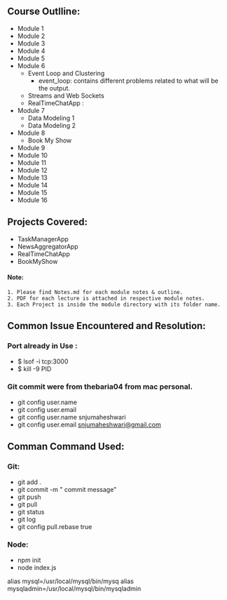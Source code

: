 ## Course Outlline: 
* Module 1
* Module 2
* Module 3
* Module 4
* Module 5
* Module 6
    * Event Loop and Clustering
        * event_loop: contains different problems related to what will be the output.
    * Streams and Web Sockets 
    * RealTimeChatApp : 
* Module 7
    * Data Modeling 1
    * Data Modeling 2 
* Module 8
    * Book My Show
* Module 9
* Module 10
* Module 11
* Module 12
* Module 13
* Module 14
* Module 15
* Module 16


## Projects Covered:
* TaskManagerApp
* NewsAggregatorApp
* RealTimeChatApp
* BookMyShow


#### Note: 
    1. Please find Notes.md for each module notes & outline. 
    2. PDF for each lecture is attached in respective module notes. 
    3. Each Project is inside the module directory with its folder name. 
    

## Common Issue Encountered and Resolution: 

### Port already in Use : 
* $ lsof -i tcp:3000
* $ kill -9 PID

### Git commit were from thebaria04 from mac personal. 
* git config user.name 
* git config user.email 
* git config user.name snjumaheshwari
* git config user.email snjumaheshwari@gmail.com


## Comman Command Used: 
### Git: 
* git add .
* git commit -m " commit message" 
* git push 
* git pull 
* git status 
* git log
* git config pull.rebase true 

### Node:  
* npm init 
* node index.js 


 alias mysql=/usr/local/mysql/bin/mysq
alias mysqladmin=/usr/local/mysql/bin/mysqladmin
